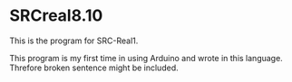 # SRCreal8.10
This is the program for SRC-Real1.

This program is my first time in using Arduino and wrote in this language.
Threfore broken sentence might be included.
